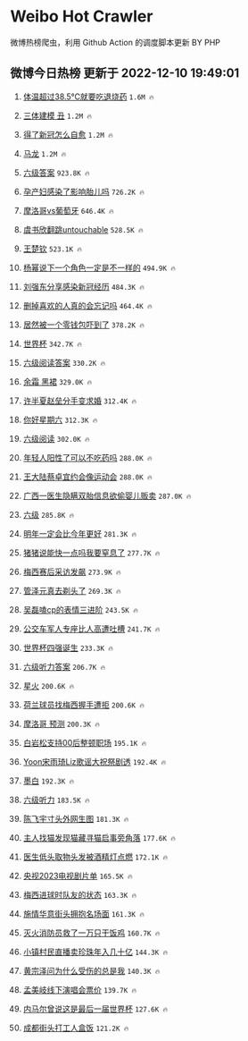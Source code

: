 # Weibo Hot Crawler 



微博热榜爬虫，利用 Github Action 的调度脚本更新 BY PHP 


## 微博今日热榜 更新于 2022-12-10 19:49:01 
1. [体温超过38.5℃就要吃退烧药](https://s.weibo.com/weibo?q=%23%E4%BD%93%E6%B8%A9%E8%B6%85%E8%BF%8738.5%E2%84%83%E5%B0%B1%E8%A6%81%E5%90%83%E9%80%80%E7%83%A7%E8%8D%AF%23&t=31&band_rank=1&Refer=top) `1.6M 🔥` 

1. [三体建模 丑](https://s.weibo.com/weibo?q=%E4%B8%89%E4%BD%93%E5%BB%BA%E6%A8%A1%20%E4%B8%91&t=31&band_rank=2&Refer=top) `1.2M 🔥` 

1. [得了新冠怎么自愈](https://s.weibo.com/weibo?q=%23%E5%BE%97%E4%BA%86%E6%96%B0%E5%86%A0%E6%80%8E%E4%B9%88%E8%87%AA%E6%84%88%23&t=31&band_rank=3&Refer=top) `1.2M 🔥` 

1. [马龙](https://s.weibo.com/weibo?q=%E9%A9%AC%E9%BE%99&t=31&band_rank=4&Refer=top) `1.2M 🔥` 

1. [六级答案](https://s.weibo.com/weibo?q=%23%E5%85%AD%E7%BA%A7%E7%AD%94%E6%A1%88%23&t=31&band_rank=5&Refer=top) `923.8K 🔥` 

1. [孕产妇感染了影响胎儿吗](https://s.weibo.com/weibo?q=%23%E5%AD%95%E4%BA%A7%E5%A6%87%E6%84%9F%E6%9F%93%E4%BA%86%E5%BD%B1%E5%93%8D%E8%83%8E%E5%84%BF%E5%90%97%23&t=31&band_rank=6&Refer=top) `726.2K 🔥` 

1. [摩洛哥vs葡萄牙](https://s.weibo.com/weibo?q=%23%E6%91%A9%E6%B4%9B%E5%93%A5vs%E8%91%A1%E8%90%84%E7%89%99%23&t=31&band_rank=7&Refer=top) `646.4K 🔥` 

1. [虞书欣翻跳untouchable](https://s.weibo.com/weibo?q=%23%E8%99%9E%E4%B9%A6%E6%AC%A3%E7%BF%BB%E8%B7%B3untouchable%23&t=31&band_rank=8&Refer=top) `528.5K 🔥` 

1. [王楚钦](https://s.weibo.com/weibo?q=%E7%8E%8B%E6%A5%9A%E9%92%A6&t=31&band_rank=9&Refer=top) `523.1K 🔥` 

1. [杨幂说下一个角色一定是不一样的](https://s.weibo.com/weibo?q=%23%E6%9D%A8%E5%B9%82%E8%AF%B4%E4%B8%8B%E4%B8%80%E4%B8%AA%E8%A7%92%E8%89%B2%E4%B8%80%E5%AE%9A%E6%98%AF%E4%B8%8D%E4%B8%80%E6%A0%B7%E7%9A%84%23&t=31&band_rank=10&Refer=top) `494.9K 🔥` 

1. [刘强东分享感染新冠经历](https://s.weibo.com/weibo?q=%23%E5%88%98%E5%BC%BA%E4%B8%9C%E5%88%86%E4%BA%AB%E6%84%9F%E6%9F%93%E6%96%B0%E5%86%A0%E7%BB%8F%E5%8E%86%23&t=31&band_rank=11&Refer=top) `484.3K 🔥` 

1. [删掉喜欢的人真的会忘记吗](https://s.weibo.com/weibo?q=%23%E5%88%A0%E6%8E%89%E5%96%9C%E6%AC%A2%E7%9A%84%E4%BA%BA%E7%9C%9F%E7%9A%84%E4%BC%9A%E5%BF%98%E8%AE%B0%E5%90%97%23&t=31&band_rank=12&Refer=top) `464.4K 🔥` 

1. [居然被一个零钱包吓到了](https://s.weibo.com/weibo?q=%23%E5%B1%85%E7%84%B6%E8%A2%AB%E4%B8%80%E4%B8%AA%E9%9B%B6%E9%92%B1%E5%8C%85%E5%90%93%E5%88%B0%E4%BA%86%23&t=31&band_rank=13&Refer=top) `378.2K 🔥` 

1. [世界杯](https://s.weibo.com/weibo?q=%E4%B8%96%E7%95%8C%E6%9D%AF&t=31&band_rank=14&Refer=top) `342.7K 🔥` 

1. [六级阅读答案](https://s.weibo.com/weibo?q=%E5%85%AD%E7%BA%A7%E9%98%85%E8%AF%BB%E7%AD%94%E6%A1%88&t=31&band_rank=15&Refer=top) `330.2K 🔥` 

1. [余霜 黑裙](https://s.weibo.com/weibo?q=%E4%BD%99%E9%9C%9C%20%E9%BB%91%E8%A3%99&t=31&band_rank=16&Refer=top) `329.0K 🔥` 

1. [许半夏赵垒分手变求婚](https://s.weibo.com/weibo?q=%23%E8%AE%B8%E5%8D%8A%E5%A4%8F%E8%B5%B5%E5%9E%92%E5%88%86%E6%89%8B%E5%8F%98%E6%B1%82%E5%A9%9A%23&t=31&band_rank=17&Refer=top) `312.4K 🔥` 

1. [你好星期六](https://s.weibo.com/weibo?q=%E4%BD%A0%E5%A5%BD%E6%98%9F%E6%9C%9F%E5%85%AD&t=31&band_rank=18&Refer=top) `312.3K 🔥` 

1. [六级阅读](https://s.weibo.com/weibo?q=%E5%85%AD%E7%BA%A7%E9%98%85%E8%AF%BB&t=31&band_rank=19&Refer=top) `302.0K 🔥` 

1. [年轻人阳性了可以不吃药吗](https://s.weibo.com/weibo?q=%23%E5%B9%B4%E8%BD%BB%E4%BA%BA%E9%98%B3%E6%80%A7%E4%BA%86%E5%8F%AF%E4%BB%A5%E4%B8%8D%E5%90%83%E8%8D%AF%E5%90%97%23&t=31&band_rank=20&Refer=top) `288.0K 🔥` 

1. [王大陆蔡卓宜约会像运动会](https://s.weibo.com/weibo?q=%23%E7%8E%8B%E5%A4%A7%E9%99%86%E8%94%A1%E5%8D%93%E5%AE%9C%E7%BA%A6%E4%BC%9A%E5%83%8F%E8%BF%90%E5%8A%A8%E4%BC%9A%23&t=31&band_rank=21&Refer=top) `288.0K 🔥` 

1. [广西一医生隐瞒双胎信息欲偷婴儿贩卖](https://s.weibo.com/weibo?q=%23%E5%B9%BF%E8%A5%BF%E4%B8%80%E5%8C%BB%E7%94%9F%E9%9A%90%E7%9E%92%E5%8F%8C%E8%83%8E%E4%BF%A1%E6%81%AF%E6%AC%B2%E5%81%B7%E5%A9%B4%E5%84%BF%E8%B4%A9%E5%8D%96%23&t=31&band_rank=22&Refer=top) `287.0K 🔥` 

1. [六级](https://s.weibo.com/weibo?q=%23%E5%85%AD%E7%BA%A7%23&t=31&band_rank=23&Refer=top) `285.8K 🔥` 

1. [明年一定会比今年更好](https://s.weibo.com/weibo?q=%E6%98%8E%E5%B9%B4%E4%B8%80%E5%AE%9A%E4%BC%9A%E6%AF%94%E4%BB%8A%E5%B9%B4%E6%9B%B4%E5%A5%BD&t=31&band_rank=24&Refer=top) `281.3K 🔥` 

1. [猪猪说能快一点吗我要窒息了](https://s.weibo.com/weibo?q=%23%E7%8C%AA%E7%8C%AA%E8%AF%B4%E8%83%BD%E5%BF%AB%E4%B8%80%E7%82%B9%E5%90%97%E6%88%91%E8%A6%81%E7%AA%92%E6%81%AF%E4%BA%86%23&t=31&band_rank=25&Refer=top) `277.7K 🔥` 

1. [梅西赛后采访发飙](https://s.weibo.com/weibo?q=%23%E6%A2%85%E8%A5%BF%E8%B5%9B%E5%90%8E%E9%87%87%E8%AE%BF%E5%8F%91%E9%A3%99%23&t=31&band_rank=26&Refer=top) `273.9K 🔥` 

1. [管泽元真去剃头了](https://s.weibo.com/weibo?q=%23%E7%AE%A1%E6%B3%BD%E5%85%83%E7%9C%9F%E5%8E%BB%E5%89%83%E5%A4%B4%E4%BA%86%23&t=31&band_rank=27&Refer=top) `269.3K 🔥` 

1. [吴磊嗑cp的表情三进阶](https://s.weibo.com/weibo?q=%23%E5%90%B4%E7%A3%8A%E5%97%91cp%E7%9A%84%E8%A1%A8%E6%83%85%E4%B8%89%E8%BF%9B%E9%98%B6%23&t=31&band_rank=28&Refer=top) `243.5K 🔥` 

1. [公交车军人专座比人高遭吐槽](https://s.weibo.com/weibo?q=%23%E5%85%AC%E4%BA%A4%E8%BD%A6%E5%86%9B%E4%BA%BA%E4%B8%93%E5%BA%A7%E6%AF%94%E4%BA%BA%E9%AB%98%E9%81%AD%E5%90%90%E6%A7%BD%23&t=31&band_rank=29&Refer=top) `241.7K 🔥` 

1. [世界杯四强诞生](https://s.weibo.com/weibo?q=%23%E4%B8%96%E7%95%8C%E6%9D%AF%E5%9B%9B%E5%BC%BA%E8%AF%9E%E7%94%9F%23&t=31&band_rank=30&Refer=top) `233.3K 🔥` 

1. [六级听力答案](https://s.weibo.com/weibo?q=%E5%85%AD%E7%BA%A7%E5%90%AC%E5%8A%9B%E7%AD%94%E6%A1%88&t=31&band_rank=31&Refer=top) `206.7K 🔥` 

1. [星火](https://s.weibo.com/weibo?q=%E6%98%9F%E7%81%AB&t=31&band_rank=32&Refer=top) `200.6K 🔥` 

1. [荷兰球员找梅西握手遭拒](https://s.weibo.com/weibo?q=%23%E8%8D%B7%E5%85%B0%E7%90%83%E5%91%98%E6%89%BE%E6%A2%85%E8%A5%BF%E6%8F%A1%E6%89%8B%E9%81%AD%E6%8B%92%23&t=31&band_rank=33&Refer=top) `200.6K 🔥` 

1. [摩洛哥 预测](https://s.weibo.com/weibo?q=%E6%91%A9%E6%B4%9B%E5%93%A5%20%E9%A2%84%E6%B5%8B&t=31&band_rank=34&Refer=top) `200.3K 🔥` 

1. [白岩松支持00后整顿职场](https://s.weibo.com/weibo?q=%23%E7%99%BD%E5%B2%A9%E6%9D%BE%E6%94%AF%E6%8C%8100%E5%90%8E%E6%95%B4%E9%A1%BF%E8%81%8C%E5%9C%BA%23&t=31&band_rank=35&Refer=top) `195.1K 🔥` 

1. [Yoon宋雨琦Liz歌谣大祝祭剧透](https://s.weibo.com/weibo?q=%23Yoon%E5%AE%8B%E9%9B%A8%E7%90%A6Liz%E6%AD%8C%E8%B0%A3%E5%A4%A7%E7%A5%9D%E7%A5%AD%E5%89%A7%E9%80%8F%23&t=31&band_rank=36&Refer=top) `192.4K 🔥` 

1. [墨白](https://s.weibo.com/weibo?q=%E5%A2%A8%E7%99%BD&t=31&band_rank=37&Refer=top) `192.3K 🔥` 

1. [六级听力](https://s.weibo.com/weibo?q=%E5%85%AD%E7%BA%A7%E5%90%AC%E5%8A%9B&t=31&band_rank=38&Refer=top) `183.5K 🔥` 

1. [陈飞宇寸头外网生图](https://s.weibo.com/weibo?q=%23%E9%99%88%E9%A3%9E%E5%AE%87%E5%AF%B8%E5%A4%B4%E5%A4%96%E7%BD%91%E7%94%9F%E5%9B%BE%23&t=31&band_rank=39&Refer=top) `181.3K 🔥` 

1. [主人找猫发现猫藏寻猫启事旁角落](https://s.weibo.com/weibo?q=%23%E4%B8%BB%E4%BA%BA%E6%89%BE%E7%8C%AB%E5%8F%91%E7%8E%B0%E7%8C%AB%E8%97%8F%E5%AF%BB%E7%8C%AB%E5%90%AF%E4%BA%8B%E6%97%81%E8%A7%92%E8%90%BD%23&t=31&band_rank=40&Refer=top) `177.6K 🔥` 

1. [医生低头取物头发被酒精灯点燃](https://s.weibo.com/weibo?q=%23%E5%8C%BB%E7%94%9F%E4%BD%8E%E5%A4%B4%E5%8F%96%E7%89%A9%E5%A4%B4%E5%8F%91%E8%A2%AB%E9%85%92%E7%B2%BE%E7%81%AF%E7%82%B9%E7%87%83%23&t=31&band_rank=41&Refer=top) `172.1K 🔥` 

1. [央视2023电视剧片单](https://s.weibo.com/weibo?q=%23%E5%A4%AE%E8%A7%862023%E7%94%B5%E8%A7%86%E5%89%A7%E7%89%87%E5%8D%95%23&t=31&band_rank=42&Refer=top) `165.5K 🔥` 

1. [梅西进球时队友的状态](https://s.weibo.com/weibo?q=%23%E6%A2%85%E8%A5%BF%E8%BF%9B%E7%90%83%E6%97%B6%E9%98%9F%E5%8F%8B%E7%9A%84%E7%8A%B6%E6%80%81%23&t=31&band_rank=43&Refer=top) `163.3K 🔥` 

1. [施情华意街头拥抱名场面](https://s.weibo.com/weibo?q=%23%E6%96%BD%E6%83%85%E5%8D%8E%E6%84%8F%E8%A1%97%E5%A4%B4%E6%8B%A5%E6%8A%B1%E5%90%8D%E5%9C%BA%E9%9D%A2%23&t=31&band_rank=44&Refer=top) `161.3K 🔥` 

1. [灭火消防员救了一万只干饭鸡](https://s.weibo.com/weibo?q=%23%E7%81%AD%E7%81%AB%E6%B6%88%E9%98%B2%E5%91%98%E6%95%91%E4%BA%86%E4%B8%80%E4%B8%87%E5%8F%AA%E5%B9%B2%E9%A5%AD%E9%B8%A1%23&t=31&band_rank=45&Refer=top) `160.7K 🔥` 

1. [小镇村民直播卖珍珠年入几十亿](https://s.weibo.com/weibo?q=%23%E5%B0%8F%E9%95%87%E6%9D%91%E6%B0%91%E7%9B%B4%E6%92%AD%E5%8D%96%E7%8F%8D%E7%8F%A0%E5%B9%B4%E5%85%A5%E5%87%A0%E5%8D%81%E4%BA%BF%23&t=31&band_rank=46&Refer=top) `144.3K 🔥` 

1. [黄宗泽问为什么受伤的总是我](https://s.weibo.com/weibo?q=%23%E9%BB%84%E5%AE%97%E6%B3%BD%E9%97%AE%E4%B8%BA%E4%BB%80%E4%B9%88%E5%8F%97%E4%BC%A4%E7%9A%84%E6%80%BB%E6%98%AF%E6%88%91%23&t=31&band_rank=47&Refer=top) `140.3K 🔥` 

1. [孟美岐线下演唱会票价](https://s.weibo.com/weibo?q=%23%E5%AD%9F%E7%BE%8E%E5%B2%90%E7%BA%BF%E4%B8%8B%E6%BC%94%E5%94%B1%E4%BC%9A%E7%A5%A8%E4%BB%B7%23&t=31&band_rank=48&Refer=top) `139.7K 🔥` 

1. [内马尔曾说这是最后一届世界杯](https://s.weibo.com/weibo?q=%23%E5%86%85%E9%A9%AC%E5%B0%94%E6%9B%BE%E8%AF%B4%E8%BF%99%E6%98%AF%E6%9C%80%E5%90%8E%E4%B8%80%E5%B1%8A%E4%B8%96%E7%95%8C%E6%9D%AF%23&t=31&band_rank=49&Refer=top) `127.6K 🔥` 

1. [成都街头打工人盒饭](https://s.weibo.com/weibo?q=%E6%88%90%E9%83%BD%E8%A1%97%E5%A4%B4%E6%89%93%E5%B7%A5%E4%BA%BA%E7%9B%92%E9%A5%AD&t=31&band_rank=50&Refer=top) `121.2K 🔥` 

